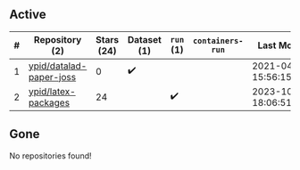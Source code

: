 ## Active
| # | Repository (2) | Stars (24) | Dataset (1) | `run` (1) | `containers-run` | Last Modified |
| --- | --- | --- | --- | --- | --- | --- |
| 1 | [ypid/datalad-paper-joss](https://github.com/ypid/datalad-paper-joss) | 0 | :heavy_check_mark: |  |  | 2021-04-10 15:56:15+00:00 |
| 2 | [ypid/latex-packages](https://github.com/ypid/latex-packages) | 24 |  | :heavy_check_mark: |  | 2023-10-01 18:06:51+00:00 |

## Gone
No repositories found!
